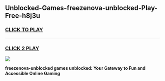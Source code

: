 
## Unblocked-Games-freezenova-unblocked-Play-Free-h8j3u
<h3>
<a href="https://premium76.site?title=freezenova-unblocked&ref=21A">CLICK TO PLAY</a></h3>
<hr>

<h3>
<a href="https://premium76.site?title=freezenova-unblocked&ref=21A">CLICK 2 PLAY</a>
  
</h3>

<a href="https://premium76.site?title=freezenova-unblocked&ref=21A"><img src="https://clearcache.store/games.png"></a>


**freezenova-unblocked games unblocked: Your Gateway to Fun and Accessible Online Gaming**

